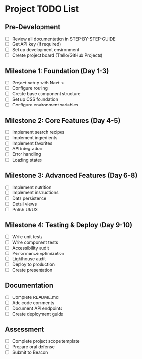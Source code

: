 # Project TODO List

## Pre-Development
- [ ] Review all documentation in STEP-BY-STEP-GUIDE
- [ ] Get API key (if required)
- [ ] Set up development environment
- [ ] Create project board (Trello/GitHub Projects)

## Milestone 1: Foundation (Day 1-3)
- [ ] Project setup with Next.js
- [ ] Configure routing
- [ ] Create base component structure
- [ ] Set up CSS foundation
- [ ] Configure environment variables

## Milestone 2: Core Features (Day 4-5)
- [ ] Implement search recipes
- [ ] Implement ingredients
- [ ] Implement favorites
- [ ] API integration
- [ ] Error handling
- [ ] Loading states

## Milestone 3: Advanced Features (Day 6-8)
- [ ] Implement nutrition
- [ ] Implement instructions
- [ ] Data persistence
- [ ] Detail views
- [ ] Polish UI/UX

## Milestone 4: Testing & Deploy (Day 9-10)
- [ ] Write unit tests
- [ ] Write component tests
- [ ] Accessibility audit
- [ ] Performance optimization
- [ ] Lighthouse audit
- [ ] Deploy to production
- [ ] Create presentation

## Documentation
- [ ] Complete README.md
- [ ] Add code comments
- [ ] Document API endpoints
- [ ] Create deployment guide

## Assessment
- [ ] Complete project scope template
- [ ] Prepare oral defense
- [ ] Submit to Beacon
